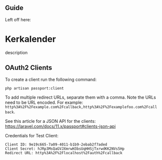 ## Guide

Left off here:

# Kerkalender

description

## OAuth2 Clients

To create a client run the following command:

```bash
php artisan passport:client
```
To add multiple redirect URLs, separate them with a comma. Note the URLs need to be URL encoded. For example: `http%3A%2F%2Fexample.com%2Fcallback,http%3A%2F%2Fexamplefoo.com%2Fcallback`.

See this article for a JSON API for the clients: https://laravel.com/docs/11.x/passport#clients-json-api

Credentials for Test Client:
```
Client ID: 9e19c665-7a09-4011-b1b9-2ebab2f7aded
Client Secret: hJRp3MsQaGVJXmrwH3bsUqHHSjTxrwdKK2NVs5Hp
Redirect URL: http%3A%2F%2Flocalhost%2Fauth%2Fcallback
```

